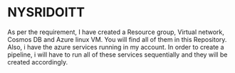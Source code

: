 # NYSRIDOITT

As per the requirement, I have created a Resource group, Virtual network, Cosmos DB and Azure linux VM. 
You will find all of them in this Repository. Also, i have the azure services running in my account.
In order to create a pipeline, i will have to run all of these services sequentially and they will be created accordingly.
